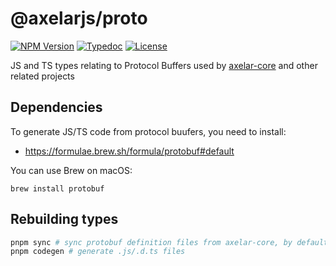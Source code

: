 # @axelarjs/proto

[![NPM Version](https://img.shields.io/npm/v/%40axelarjs%2Fproto)](https://www.npmjs.com/package/@axelarjs/proto)
[![Typedoc](https://img.shields.io/badge/docs-Typedoc-C87BFF.svg)](https://axelarnetwork.github.io/axelarjs/proto)
[![License](https://img.shields.io/badge/License-Apache_2.0-blue.svg)](./LICENSE)

JS and TS types relating to Protocol Buffers used by [axelar-core](https://github.com/axelarnetwork/axelar-core) and other related projects

## Dependencies

To generate JS/TS code from protocol buufers, you need to install:

- https://formulae.brew.sh/formula/protobuf#default

You can use Brew on macOS:

```
brew install protobuf
```

## Rebuilding types

```sh
pnpm sync # sync protobuf definition files from axelar-core, by default it will use the main branch. For a specific tag, use TAG=vX.X.X pnpm sync
pnpm codegen # generate .js/.d.ts files
```

